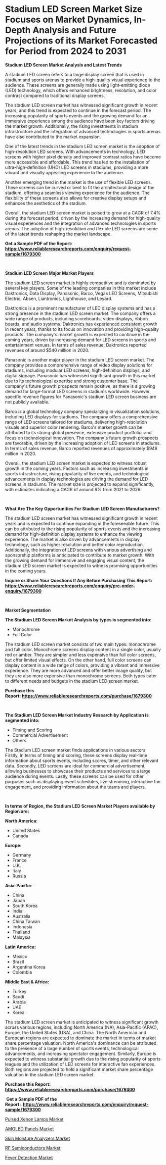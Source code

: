 <p><h1>Stadium LED Screen Market Size Focuses on Market Dynamics, In-Depth Analysis and Future Projections of its Market Forecasted for Period from 2024 to 2031</h1></p><p><strong>Stadium LED Screen Market Analysis and Latest Trends</strong></p>
<p><p>A stadium LED screen refers to a large display screen that is used in stadium and sports arenas to provide a high-quality visual experience to the audience. These screens are generally made using light-emitting diode (LED) technology, which offers enhanced brightness, resolution, and color contrast compared to traditional display screens.</p><p>The stadium LED screen market has witnessed significant growth in recent years, and this trend is expected to continue in the forecast period. The increasing popularity of sports events and the growing demand for an immersive experience among the audience have been key factors driving the market growth. Additionally, the rising investments in stadium infrastructure and the integration of advanced technologies in sports arenas have also contributed to the market expansion.</p><p>One of the latest trends in the stadium LED screen market is the adoption of high-resolution LED screens. With advancements in technology, LED screens with higher pixel density and improved contrast ratios have become more accessible and affordable. This trend has led to the installation of ultra-high-definition (UHD) LED screens in stadiums, providing a more vibrant and visually appealing experience to the audience.</p><p>Another emerging trend in the market is the use of flexible LED screens. These screens can be curved or bent to fit the architectural design of the stadium, offering a seamless viewing experience for the audience. The flexibility of these screens also allows for creative display setups and enhances the aesthetics of the stadium.</p><p>Overall, the stadium LED screen market is poised to grow at a CAGR of 7.4% during the forecast period, driven by the increasing demand for high-quality visual experiences and the integration of advanced technologies in sports arenas. The adoption of high-resolution and flexible LED screens are some of the latest trends reshaping the market landscape.</p></p>
<p><strong>Get a Sample PDF of the Report:&nbsp; <a href="https://www.reliableresearchreports.com/enquiry/request-sample/1679300">https://www.reliableresearchreports.com/enquiry/request-sample/1679300</a></strong></p>
<p>&nbsp;</p>
<p><strong>Stadium LED Screen Major Market Players</strong></p>
<p><p>The stadium LED screen market is highly competitive and is dominated by several key players. Some of the leading companies in this market include Daktronics, Data Display, Panasonic, Barco, Vegas LED Screens, Mitsubishi Electric, Absen, Liantronics, Lighthouse, and Leyard. </p><p>Daktronics is a prominent manufacturer of LED display systems and has a strong presence in the stadium LED screen market. The company offers a wide range of products, including scoreboards, video displays, ribbon boards, and audio systems. Daktronics has experienced consistent growth in recent years, thanks to its focus on innovation and providing high-quality products. The company's market growth is expected to continue in the coming years, driven by increasing demand for LED screens in sports and entertainment venues. In terms of sales revenue, Daktronics reported revenues of around $540 million in 2020.</p><p>Panasonic is another major player in the stadium LED screen market. The company provides a comprehensive range of video display solutions for stadiums, including modular LED screens, high-definition displays, and digital signage. Panasonic has witnessed significant growth in this market due to its technological expertise and strong customer base. The company's future growth prospects remain positive, as there is a growing demand for large-format LED screens in stadiums worldwide. However, specific revenue figures for Panasonic's stadium LED screen business are not publicly available.</p><p>Barco is a global technology company specializing in visualization solutions, including LED displays for stadiums. The company offers a comprehensive range of LED screens tailored for stadiums, delivering high-resolution visuals and superior color rendering. Barco's market growth can be attributed to its strong global presence, extensive product portfolio, and focus on technological innovation. The company's future growth prospects are favorable, driven by the increasing adoption of LED screens in stadiums. In terms of sales revenue, Barco reported revenues of approximately $949 million in 2020.</p><p>Overall, the stadium LED screen market is expected to witness robust growth in the coming years. Factors such as increasing investments in sports infrastructure, rising popularity of live events, and technological advancements in display technologies are driving the demand for LED screens in stadiums. The market size is projected to expand significantly, with estimates indicating a CAGR of around 8% from 2021 to 2026.</p></p>
<p>&nbsp;</p>
<p><strong>What Are The Key Opportunities For Stadium LED Screen Manufacturers?</strong></p>
<p><p>The stadium LED screen market has witnessed significant growth in recent years and is expected to continue expanding in the foreseeable future. This can be attributed to the rising popularity of sports events and the increasing demand for high-definition display systems to enhance the viewing experience. The market is also driven by advancements in display technology, such as higher resolution and better color reproduction. Additionally, the integration of LED screens with various advertising and sponsorship platforms is anticipated to contribute to market growth. With the growing demand for immersive and engaging visual content, the stadium LED screen market is expected to witness promising opportunities in the coming years.</p></p>
<p><strong>Inquire or Share Your Questions If Any Before Purchasing This Report: <a href="https://www.reliableresearchreports.com/enquiry/pre-order-enquiry/1679300">https://www.reliableresearchreports.com/enquiry/pre-order-enquiry/1679300</a></strong></p>
<p>&nbsp;</p>
<p><strong>Market Segmentation</strong></p>
<p><strong>The Stadium LED Screen Market Analysis by types is segmented into:</strong></p>
<p><ul><li>Monochrome</li><li>Full Color</li></ul></p>
<p><p>The stadium LED screen market consists of two main types: monochrome and full color. Monochrome screens display content in a single color, usually red or amber. They are simpler and less expensive than full color screens, but offer limited visual effects. On the other hand, full color screens can display content in a wide range of colors, providing a vibrant and immersive experience. They are more advanced and offer better image quality, but they are also more expensive than monochrome screens. Both types cater to different needs and budgets in the stadium LED screen market.</p></p>
<p><strong>Purchase this Report:&nbsp;<a href="https://www.reliableresearchreports.com/purchase/1679300">https://www.reliableresearchreports.com/purchase/1679300</a></strong></p>
<p>&nbsp;</p>
<p><strong>The Stadium LED Screen Market Industry Research by Application is segmented into:</strong></p>
<p><ul><li>Timing and Scoring</li><li>Commercial Advertisement</li><li>Others</li></ul></p>
<p><p>The Stadium LED screen market finds applications in various sectors. Firstly, in terms of timing and scoring, these screens display real-time information about sports events, including scores, timer, and other relevant data. Secondly, LED screens are ideal for commercial advertisement, allowing businesses to showcase their products and services to a large audience during events. Lastly, these screens can be used for other purposes such as displaying event schedules, live streaming, interactive fan engagement, and providing information about the teams and players.</p></p>
<p>&nbsp;</p>
<p><strong>In terms of Region, the Stadium LED Screen Market Players available by Region are:</strong></p>
<p>
    <p> <strong> North America: </strong>
        <ul>
            <li>United States</li>
            <li>Canada</li>
        </ul>
        </p> 
    <p> <strong> Europe: </strong>
        <ul>
            <li>Germany</li>
            <li>France</li>
            <li>U.K.</li>
            <li>Italy</li>
            <li>Russia</li>
        </ul>
        </p> 
    <p> <strong> Asia-Pacific: </strong>
        <ul>
            <li>China</li>
            <li>Japan</li>
            <li>South Korea</li>
            <li>India</li>
            <li>Australia</li>
            <li>China Taiwan</li>
            <li>Indonesia</li>
            <li>Thailand</li>
            <li>Malaysia</li>
        </ul>
        </p> 
    <p> <strong> Latin America: </strong>
        <ul>
            <li>Mexico</li>
            <li>Brazil</li>
            <li>Argentina Korea</li>
            <li>Colombia</li>
        </ul>
        </p> 
    <p> <strong> Middle East & Africa: </strong>
        <ul>
            <li>Turkey</li>
            <li>Saudi</li>
            <li>Arabia</li>
            <li>UAE</li>
            <li>Korea</li>
        </ul>
    </p>
    </p>
<p><p>The stadium LED screen market is anticipated to witness significant growth across various regions, including North America (NA), Asia-Pacific (APAC), Europe, the United States (USA), and China. The North American and European regions are expected to dominate the market in terms of market share percentage valuation. North America's dominance can be attributed to the presence of a large number of sports events, technological advancements, and increasing spectator engagement. Similarly, Europe is expected to witness substantial growth due to the rising popularity of sports leagues and the utilization of LED screens for interactive fan experiences. Both regions are projected to hold a significant market share percentage valuation in the stadium LED screen market.</p></p>
<p><strong>Purchase this Report: <a href="https://www.reliableresearchreports.com/purchase/1679300">https://www.reliableresearchreports.com/purchase/1679300</a></strong></p>
<p>&nbsp;<strong>Get a Sample PDF of the Report:&nbsp;&nbsp;<a href="https://www.reliableresearchreports.com/enquiry/request-sample/1679300">https://www.reliableresearchreports.com/enquiry/request-sample/1679300</a></strong></p>
<p><strong></strong></p>
<p><p><a href="https://github.com/luckyshygirl/Market-Research-Report-List-2/blob/main/pulsed-xenon-lamps-market.md">Pulsed Xenon Lamps Market</a></p><p><a href="https://github.com/gdfhhhj/Market-Research-Report-List-2/blob/main/amoled-panels-market.md">AMOLED Panels Market</a></p><p><a href="https://github.com/sofayahoo2023/Market-Research-Report-List-2/blob/main/skin-moisture-analyzers-market.md">Skin Moisture Analyzers Market</a></p><p><a href="https://github.com/pizolina/Market-Research-Report-List-2/blob/main/rf-semiconductors-market.md">RF Semiconductors Market</a></p><p><a href="https://github.com/vimar16th/Market-Research-Report-List-2/blob/main/fever-detection-market.md">Fever Detection Market</a></p></p>